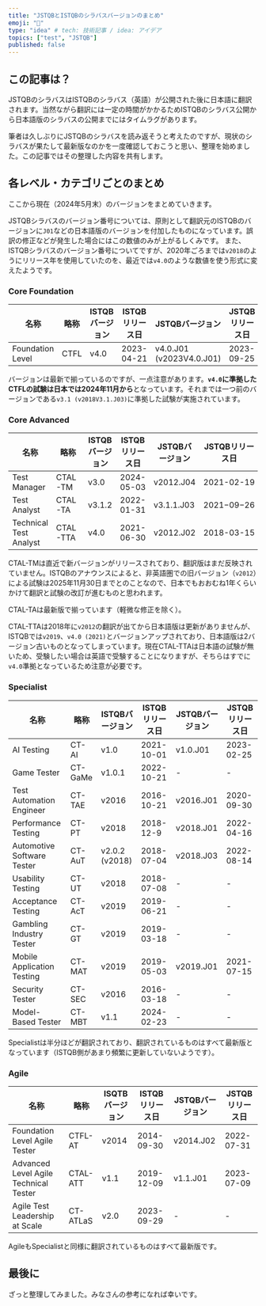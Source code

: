```yaml
---
title: "JSTQBとISTQBのシラバスバージョンのまとめ"
emoji: "🪪"
type: "idea" # tech: 技術記事 / idea: アイデア
topics: ["test", "JSTQB"]
published: false
---
```


## この記事は？

JSTQBのシラバスはISTQBのシラバス（英語）が公開された後に日本語に翻訳されます。当然ながら翻訳には一定の時間がかかるためISTQBのシラバス公開から日本語版のシラバスの公開までにはタイムラグがあります。

筆者は久しぶりにJSTQBのシラバスを読み返そうと考えたのですが、現状のシラバスが果たして最新版なのかを一度確認しておこうと思い、整理を始めました。この記事ではその整理した内容を共有します。

## 各レベル・カテゴリごとのまとめ

ここから現在（2024年5月末）のバージョンをまとめていきます。

JSTQBシラバスのバージョン番号については、原則として翻訳元のISTQBのバージョンに`J01`などの日本語版のバージョンを付加したものになっています。誤訳の修正などが発生した場合にはこの数値のみが上がるしくみです。
また、ISTQBシラバスのバージョン番号についてですが、2020年ごろまでは`v2018`のようにリリース年を使用していたのを、最近では`v4.0`のような数値を使う形式に変えたようです。

### Core Foundation

| 名称 | 略称 | ISTQBバージョン | ISTQBリリース日 | JSTQBバージョン | JSTQBリリース日 |
| --- | --- | --- | --- | --- | --- |
| Foundation Level | CTFL | v4.0 | 2023-04-21 | v4.0.J01 (v2023V4.0.J01) | 2023-09-25 |

バージョンは最新で揃っているのですが、一点注意があります。**`v4.0`に準拠したCTFLの試験は日本では2024年11月から**となっています。それまでは一つ前のバージョンである`v3.1 (v2018V3.1.J03)`に準拠した試験が実施されています。

### Core Advanced

| 名称 | 略称 | ISTQBバージョン | ISTQBリリース日 | JSTQBバージョン | JSTQBリリース日 |
| --- | --- | --- | --- | --- | --- |
| Test Manager | CTAL-TM | v3.0 | 2024-05-03 | v2012.J04 | 2021-02-19 |
| Test Analyst  | CTAL-TA | v3.1.2 | 2022-01-31 | v3.1.1.J03 | 2021−09−26 |
| Technical Test Analyst | CTAL-TTA | v4.0 | 2021-06-30 | v2012.J02 | 2018-03-15 |

CTAL-TMは直近で新バージョンがリリースされており、翻訳版はまだ反映されていません。ISTQBのアナウンスによると、非英語圏での旧バージョン（`v2012`）による試験は2025年11月30日までとのことなので、日本でもおおむね1年くらいかけて翻訳と試験の改訂が進むものと思われます。

CTAL-TAは最新版で揃っています（軽微な修正を除く）。

CTAL-TTAは2018年に`v2012`の翻訳が出てから日本語版は更新がありませんが、ISTQBでは`v2019`、`v4.0 (2021)`とバージョンアップされており、日本語版は2バージョン古いものとなってしまっています。現在CTAL-TTAは日本語の試験が無いため、受験したい場合は英語で受験することになりますが、そちらはすでに`v4.0`準拠となっているため注意が必要です。

### Specialist

| 名称 | 略称 | ISTQBバージョン | ISTQBリリース日 | JSTQBバージョン | JSTQBリリース日 |
| --- | --- | --- | --- | --- | --- |
| AI Testing | CT-AI | v1.0 | 2021-10-01 | v1.0.J01 | 2023-02-25 |
| Game Tester | CT-GaMe | v1.0.1 | 2022-10-21 | - | - |
| Test Automation Engineer | CT-TAE | v2016 | 2016-10-21 | v2016.J01 | 2020-09-30 |
| Performance Testing | CT-PT | v2018 | 2018-12-9 | v2018.J01 | 2022-04-16 |
| Automotive Software Tester  | CT-AuT | v2.0.2 (v2018) | 2018-07-04 | v2018.J03 | 2022-08-14 |
| Usability Testing | CT-UT | v2018 | 2018-07-08 | - | - |
| Acceptance Testing | CT-AcT | v2019 | 2019-06-21 | - | - |
| Gambling Industry Tester | CT-GT | v2019 | 2019-03-18 | - | - |
| Mobile Application Testing | CT-MAT | v2019 | 2019-05-03 | v2019.J01 | 2021-07-15 |
| Security Tester | CT-SEC | v2016 | 2016-03-18 | - | - |
| Model-Based Tester | CT-MBT | v1.1 | 2024-02-23 | - | - |

Specialistは半分ほどが翻訳されており、翻訳されているものはすべて最新版となっています（ISTQB側があまり頻繁に更新していないようです）。

### Agile

| 名称 | 略称 | ISQTBバージョン | ISTQBリリース日 | JSTQBバージョン | JSTQBリリース日 |
| --- | --- | --- | --- | --- | --- |
| Foundation Level Agile Tester  | CTFL-AT | v2014 | 2014-09-30 | v2014.J02 | 2022-07-31 |
| Advanced Level Agile Technical Tester | CTAL-ATT | v1.1 | 2019-12-09 | v1.1.J01 | 2023-07-09 |
| Agile Test Leadership at Scale  | CT-ATLaS | v2.0 | 2023-09-29 | - | - |

AgileもSpecialistと同様に翻訳されているものはすべて最新版です。

## 最後に

ざっと整理してみました。みなさんの参考になれば幸いです。
